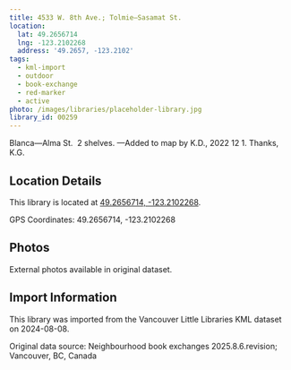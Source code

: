 ```yaml
---
title: 4533 W. 8th Ave.; Tolmie—Sasamat St.
location:
  lat: 49.2656714
  lng: -123.2102268
  address: '49.2657, -123.2102'
tags:
  - kml-import
  - outdoor
  - book-exchange
  - red-marker
  - active
photo: /images/libraries/placeholder-library.jpg
library_id: 00259
---
```

Blanca—Alma St.  2 shelves.
—Added to map by K.D., 2022 12 1. 
 Thanks, K.G.

## Location Details

This library is located at [49.2656714, -123.2102268](https://www.google.com/maps?q=49.2656714,-123.2102268).

GPS Coordinates: 49.2656714, -123.2102268

## Photos

External photos available in original dataset.

## Import Information

This library was imported from the Vancouver Little Libraries KML dataset on 2024-08-08.

Original data source: Neighbourhood book exchanges 2025.8.6.revision; Vancouver, BC, Canada
